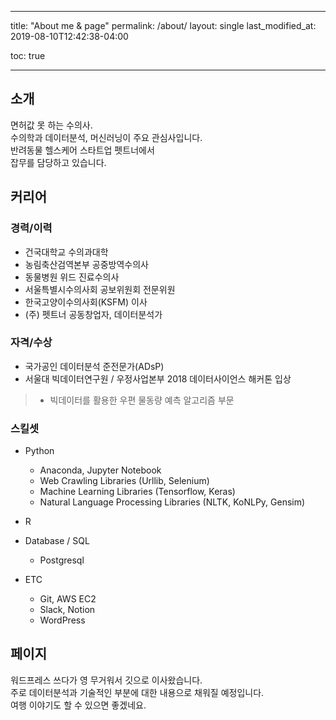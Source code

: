 ﻿---

title: "About me & page"
permalink: /about/
layout: single
last_modified_at: 2019-08-10T12:42:38-04:00

toc: true

---

## 소개

면허값 못 하는 수의사.<br>
수의학과 데이터분석, 머신러닝이 주요 관심사입니다. <br>
반려동물 헬스케어 스타트업 펫트너에서 <br>
잡무를 담당하고 있습니다.


## 커리어

### 경력/이력

 - 건국대학교 수의과대학
 - 농림축산검역본부 공중방역수의사
 - 동물병원 위드 진료수의사
 - 서울특별시수의사회 공보위원회 전문위원
 - 한국고양이수의사회(KSFM) 이사
 - (주) 펫트너 공동창업자, 데이터분석가

### 자격/수상

 - 국가공인 데이터분석 준전문가(ADsP)
 - 서울대 빅데이터연구원 / 우정사업본부 2018 데이터사이언스 해커톤 입상
>   - 빅데이터를 활용한 우편 물동량 예측 알고리즘 부문

### 스킬셋

 - Python
   - Anaconda, Jupyter Notebook
   - Web Crawling Libraries (Urllib, Selenium)
   - Machine Learning Libraries (Tensorflow, Keras)
   - Natural Language Processing Libraries (NLTK, KoNLPy, Gensim)
   
 - R
 
 - Database / SQL
   - Postgresql
   
 - ETC
   - Git, AWS EC2
   - Slack, Notion
   - WordPress

## 페이지

워드프레스 쓰다가 영 무거워서 깃으로 이사왔습니다.<br>
주로 데이터분석과 기술적인 부분에 대한 내용으로 채워질 예정입니다.<br>
여행 이야기도 할 수 있으면 좋겠네요.
